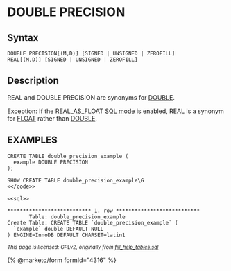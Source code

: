 
# DOUBLE PRECISION

## Syntax


```
DOUBLE PRECISION[(M,D)] [SIGNED | UNSIGNED | ZEROFILL]
REAL[(M,D)] [SIGNED | UNSIGNED | ZEROFILL]
```

## Description


REAL and DOUBLE PRECISION are synonyms for [DOUBLE](double.md).


Exception: If the REAL_AS_FLOAT [SQL mode](../../../server-management/variables-and-modes/sql-mode.md) is enabled, 
REAL is a synonym for [FLOAT](float.md) rather than 
[DOUBLE](double.md).


## EXAMPLES


```
CREATE TABLE double_precision_example (
  example DOUBLE PRECISION
);
```

```
SHOW CREATE TABLE double_precision_example\G
<</code>>

<<sql>>

*************************** 1. row ***************************
       Table: double_precision_example
Create Table: CREATE TABLE `double_precision_example` (
  `example` double DEFAULT NULL
) ENGINE=InnoDB DEFAULT CHARSET=latin1
```


<sub>_This page is licensed: GPLv2, originally from [fill\_help\_tables.sql](https://github.com/MariaDB/server/blob/main/scripts/fill_help_tables.sql)_</sub>


{% @marketo/form formId="4316" %}

